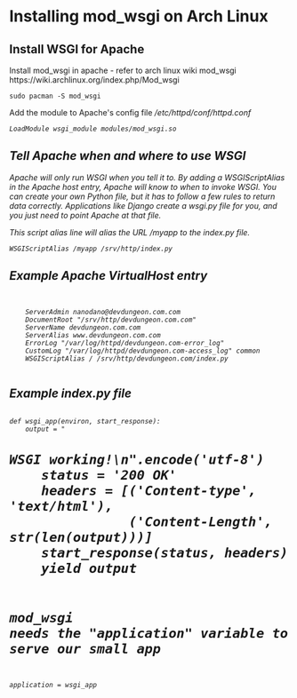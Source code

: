 <h1>Installing mod_wsgi on Arch Linux</h1>

<h2>Install WSGI for Apache</h2>
<p>Install mod_wsgi in apache - refer to arch linux wiki mod_wsgi https://wiki.archlinux.org/index.php/Mod_wsgi</p>

<code>sudo pacman -S mod_wsgi</code>

<p>Add the module to Apache's config file <em>/etc/httpd/conf/httpd.conf<em></p>
<code>LoadModule wsgi_module modules/mod_wsgi.so</code>


<h2>Tell Apache when and where to use WSGI</h2>
<p>Apache will only run WSGI when you tell it to. By adding a WSGIScriptAlias in the Apache host entry, Apache will know to when to invoke WSGI. You can create your own Python file, but it has to follow a few rules to return data correctly. Applications like Django create a wsgi.py file for you, and you just need to point Apache at that file.</p>

<p>This script alias line will alias the URL /myapp to the index.py file.</p>
<code>WSGIScriptAlias /myapp /srv/http/index.py</code>

<h2>Example Apache VirtualHost entry</h2>
<code>
<VirtualHost *:80>
    ServerAdmin nanodano@devdungeon.com.com
    DocumentRoot "/srv/http/devdungeon.com.com"
    ServerName devdungeon.com.com
    ServerAlias www.devdungeon.com.com
    ErrorLog "/var/log/httpd/devdungeon.com-error_log"
    CustomLog "/var/log/httpd/devdungeon.com-access_log" common
    WSGIScriptAlias / /srv/http/devdungeon.com/index.py
</VirtualHost>
</code>

<h2>Example index.py file</h2>
<code>
def wsgi_app(environ, start_response):
    output = "<html><body><h1>WSGI working!</ht></body></html>\n".encode('utf-8')
    status = '200 OK'
    headers = [('Content-type', 'text/html'),
               ('Content-Length', str(len(output)))]
    start_response(status, headers)
    yield output


# mod_wsgi needs the "application" variable to serve our small app
application = wsgi_app
</code>